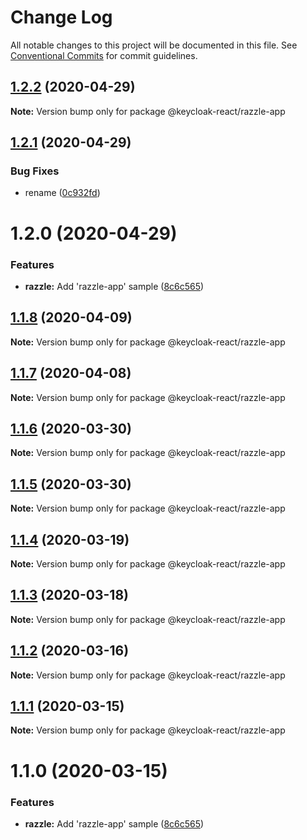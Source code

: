 # Change Log

All notable changes to this project will be documented in this file.
See [Conventional Commits](https://conventionalcommits.org) for commit guidelines.

## [1.2.2](https://github.com/Jeff-Tian/react-keycloak/compare/@keycloak-react/razzle-app@1.2.1...@keycloak-react/razzle-app@1.2.2) (2020-04-29)

**Note:** Version bump only for package @keycloak-react/razzle-app





## [1.2.1](https://github.com/Jeff-Tian/react-keycloak/compare/@keycloak-react/razzle-app@1.2.0...@keycloak-react/razzle-app@1.2.1) (2020-04-29)


### Bug Fixes

* rename ([0c932fd](https://github.com/Jeff-Tian/react-keycloak/commit/0c932fdf89682f2b916bd42b02f190f2d3383bc1))





# 1.2.0 (2020-04-29)


### Features

* **razzle:** Add 'razzle-app' sample ([8c6c565](https://github.com/Jeff-Tian/react-keycloak/commit/8c6c5654889c30d1e63efa05c7125a22e1297763))





## [1.1.8](https://github.com/jeff-tian/keycloak-react/compare/@keycloak-react/razzle-app@1.1.7...@keycloak-react/razzle-app@1.1.8) (2020-04-09)

**Note:** Version bump only for package @keycloak-react/razzle-app





## [1.1.7](https://github.com/jeff-tian/keycloak-react/compare/@keycloak-react/razzle-app@1.1.6...@keycloak-react/razzle-app@1.1.7) (2020-04-08)

**Note:** Version bump only for package @keycloak-react/razzle-app





## [1.1.6](https://github.com/jeff-tian/keycloak-react/compare/@keycloak-react/razzle-app@1.1.5...@keycloak-react/razzle-app@1.1.6) (2020-03-30)

**Note:** Version bump only for package @keycloak-react/razzle-app





## [1.1.5](https://github.com/jeff-tian/keycloak-react/compare/@keycloak-react/razzle-app@1.1.4...@keycloak-react/razzle-app@1.1.5) (2020-03-30)

**Note:** Version bump only for package @keycloak-react/razzle-app





## [1.1.4](https://github.com/jeff-tian/keycloak-react/compare/@keycloak-react/razzle-app@1.1.3...@keycloak-react/razzle-app@1.1.4) (2020-03-19)

**Note:** Version bump only for package @keycloak-react/razzle-app





## [1.1.3](https://github.com/jeff-tian/keycloak-react/compare/@keycloak-react/razzle-app@1.1.2...@keycloak-react/razzle-app@1.1.3) (2020-03-18)

**Note:** Version bump only for package @keycloak-react/razzle-app





## [1.1.2](https://github.com/jeff-tian/keycloak-react/compare/@keycloak-react/razzle-app@1.1.1...@keycloak-react/razzle-app@1.1.2) (2020-03-16)

**Note:** Version bump only for package @keycloak-react/razzle-app





## [1.1.1](https://github.com/jeff-tian/keycloak-react/compare/@keycloak-react/razzle-app@1.1.0...@keycloak-react/razzle-app@1.1.1) (2020-03-15)

**Note:** Version bump only for package @keycloak-react/razzle-app





# 1.1.0 (2020-03-15)


### Features

* **razzle:** Add 'razzle-app' sample ([8c6c565](https://github.com/jeff-tian/keycloak-react/commit/8c6c5654889c30d1e63efa05c7125a22e1297763))
